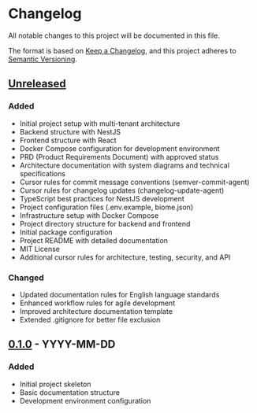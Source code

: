 # Changelog

All notable changes to this project will be documented in this file.

The format is based on [Keep a Changelog](https://keepachangelog.com/en/1.0.0/),
and this project adheres to [Semantic Versioning](https://semver.org/spec/v2.0.0.html).

## [Unreleased]

### Added

- Initial project setup with multi-tenant architecture
- Backend structure with NestJS
- Frontend structure with React
- Docker Compose configuration for development environment
- PRD (Product Requirements Document) with approved status
- Architecture documentation with system diagrams and technical specifications
- Cursor rules for commit message conventions (semver-commit-agent)
- Cursor rules for changelog updates (changelog-update-agent)
- TypeScript best practices for NestJS development
- Project configuration files (.env.example, biome.json)
- Infrastructure setup with Docker Compose
- Project directory structure for backend and frontend
- Initial package configuration
- Project README with detailed documentation
- MIT License
- Additional cursor rules for architecture, testing, security, and API

### Changed

- Updated documentation rules for English language standards
- Enhanced workflow rules for agile development
- Improved architecture documentation template
- Extended .gitignore for better file exclusion

## [0.1.0] - YYYY-MM-DD

### Added

- Initial project skeleton
- Basic documentation structure
- Development environment configuration

[Unreleased]: https://github.com/your-org/acci-nest/compare/v0.1.0...HEAD
[0.1.0]: https://github.com/your-org/acci-nest/releases/tag/v0.1.0
